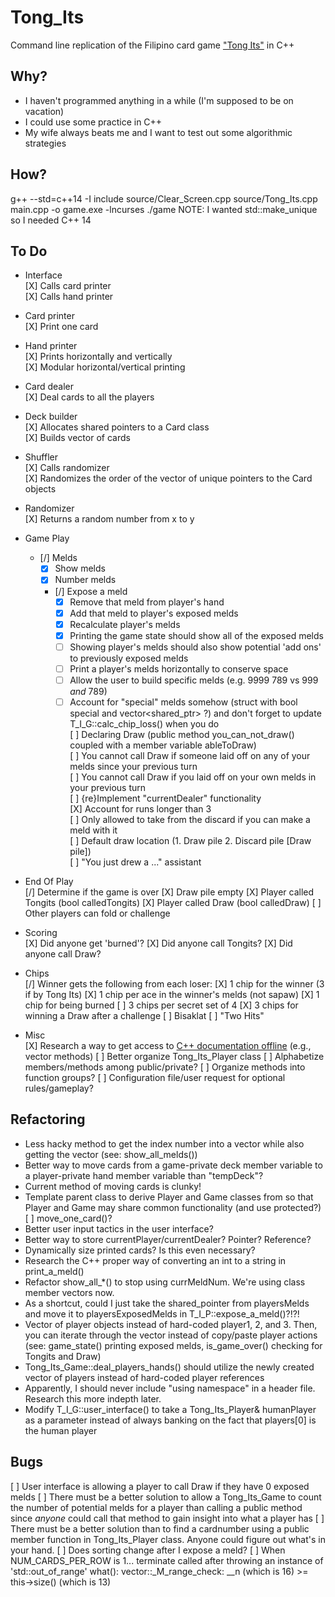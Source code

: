 # Tong_Its
Command line replication of the Filipino card game ["Tong Its"](https://www.pagat.com/rummy/tong-its.html) in C++


## Why?
* I haven't programmed anything in a while (I'm supposed to be on vacation)
* I could use some practice in C++
* My wife always beats me and I want to test out some algorithmic strategies


## How?
g++ --std=c++14 -I include source/Clear_Screen.cpp source/Tong_Its.cpp main.cpp -o game.exe -lncurses
./game
NOTE: I wanted std::make_unique so I needed C++ 14

## To Do
* Interface <br />
    [X] Calls card printer <br />
    [X] Calls hand printer <br />
* Card printer <br />
    [X] Print one card
* Hand printer <br />
    [X] Prints horizontally and vertically <br />
    [X] Modular horizontal/vertical printing <br />
* Card dealer <br />
    [X] Deal cards to all the players
* Deck builder <br />
    [X] Allocates shared pointers to a Card class <br />
    [X] Builds vector of cards <br />
* Shuffler <br />
    [X] Calls randomizer <br />
    [X] Randomizes the order of the vector of unique pointers to the Card objects <br />
* Randomizer <br />
    [X] Returns a random number from x to y <br />
* Game Play <br />
    - [/] Melds <br />
        - [X] Show melds <br />
        - [X] Number melds <br />
        - [/] Expose a meld <br />
            - [X] Remove that meld from player's hand <br />
            - [X] Add that meld to player's exposed melds <br />
            - [X] Recalculate player's melds <br />
            - [X] Printing the game state should show all of the exposed melds <br />
            - [ ] Showing player's melds should also show potential 'add ons' to previously exposed melds <br />
            - [ ] Print a player's melds horizontally to conserve space <br />
            - [ ] Allow the user to build specific melds (e.g. 9999 789 vs 999 *and* 789) <br />
            - [ ] Account for "special" melds somehow (struct with bool special and vector<shared_ptr<PCard>> ?) and don't forget to update T_I_G::calc_chip_loss() when you do <br />
    [ ] Declaring Draw (public method you_can_not_draw() coupled with a member variable ableToDraw) <br />
        [ ] You cannot call Draw if someone laid off on any of your melds since your previous turn <br />
        [ ] You cannot call Draw if you laid off on your own melds in your previous turn <br />
    [ ] {re}Implement "currentDealer" functionality <br />
    [X] Account for runs longer than 3 <br />
    [ ] Only allowed to take from the discard if you can make a meld with it <br />
    [ ] Default draw location (1. Draw pile 2. Discard pile [Draw pile]) <br />
    [ ] "You just drew a ..." assistant <br />
* End Of Play <br />
    [/] Determine if the game is over
        [X] Draw pile empty
        [X] Player called Tongits (bool calledTongits)
        [X] Player called Draw (bool calledDraw)
            [ ] Other players can fold or challenge
* Scoring <br />
    [X] Did anyone get 'burned'?
    [X] Did anyone call Tongits?
    [X] Did anyone call Draw?
* Chips <br />
    [/] Winner gets the following from each loser:
        [X] 1 chip for the winner (3 if by Tong Its)
        [X] 1 chip per ace in the winner's melds (not sapaw)
        [X] 1 chip for being burned
        [ ] 3 chips per secret set of 4
        [X] 3 chips for winning a Draw after a challenge
    [ ] Bisaklat
    [ ] "Two Hits"

* Misc <br />
    [X] Research a way to get access to [C++ documentation offline](http://en.cppreference.com/w/Cppreference%3aArchives) (e.g., vector methods)
    [ ] Better organize Tong_Its_Player class
        [ ] Alphabetize members/methods among public/private?
        [ ] Organize methods into function groups?
    [ ] Configuration file/user request for optional rules/gameplay?

## Refactoring
* Less hacky method to get the index number into a vector while also getting the vector (see: show_all_melds())
* Better way to move cards from a game-private deck member variable to a player-private hand member variable than "tempDeck"?
* Current method of moving cards is clunky!
* Template parent class to derive Player and Game classes from so that Player and Game may share common functionality (and use protected?)
    [ ] move_one_card()?
* Better user input tactics in the user interface?
* Better way to store currentPlayer/currentDealer?  Pointer?  Reference?
* Dynamically size printed cards?  Is this even necessary?
* Research the C++ proper way of converting an int to a string in print_a_meld()
* Refactor show_all_*() to stop using currMeldNum.  We're using class member vectors now.
* As a shortcut, could I just take the shared_pointer from playersMelds and move it to playersExposedMelds in T_I_P::expose_a_meld()?!?!
* Vector of player objects instead of hard-coded player1, 2, and 3.  Then, you can iterate through the vector instead of copy/paste player actions (see: game_state() printing exposed melds, is_game_over() checking for Tongits and Draw)
* Tong_Its_Game::deal_players_hands() should utilize the newly created vector of players instead of hard-coded player references
* Apparently, I should never include "using namespace" in a header file.  Research this more indepth later.
* Modify T_I_G::user_interface() to take a Tong_Its_Player& humanPlayer as a parameter instead of always banking on the fact that players[0] is the human player

## Bugs
[ ] User interface is allowing a player to call Draw if they have 0 exposed melds
[ ] There must be a better solution to allow a Tong_Its_Game to count the number of potential melds for a player than calling a public method since *anyone* could call that method to gain insight into what a player has
[ ] There must be a better solution than to find a cardnumber using a public member function in Tong_Its_Player class.  Anyone could figure out what's in your hand.
[ ] Does sorting change after I expose a meld?
[ ] When NUM_CARDS_PER_ROW is 1... terminate called after throwing an instance of 'std::out_of_range' what():  vector::_M_range_check: __n (which is 16) >= this->size() (which is 13)
